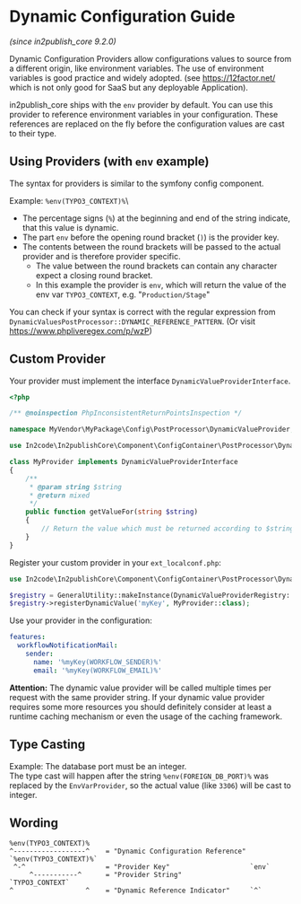 # Dynamic Configuration Guide

*(since in2publish_core 9.2.0)*

Dynamic Configuration Providers allow configurations values to source from a different origin, like environment
variables. The use of environment variables is good practice and widely adopted.
(see https://12factor.net/ which is not only good for SaaS but any deployable Application).

in2publish_core ships with the `env` provider by default. You can use this provider to reference environment variables
in your configuration. These references are replaced on the fly before the configuration values are cast to their type.

## Using Providers (with `env` example)

The syntax for providers is similar to the symfony config component.

Example: `%env(TYPO3_CONTEXT)%`\

* The percentage signs (`%`) at the beginning and end of the string indicate, that this value is dynamic.
* The part `env` before the opening round bracket (`)`) is the provider key.
* The contents between the round brackets will be passed to the actual provider and is therefore provider specific.
    * The value between the round brackets can contain any character expect a closing round bracket.
    * In this example the provider is `env`, which will return the value of the env var `TYPO3_CONTEXT`,
      e.g. "`Production/Stage`"

You can check if your syntax is correct with the regular expression
from `DynamicValuesPostProcessor::DYNAMIC_REFERENCE_PATTERN`.
(Or visit https://www.phpliveregex.com/p/wzP)

## Custom Provider

Your provider must implement the interface `DynamicValueProviderInterface`.

```php
<?php

/** @noinspection PhpInconsistentReturnPointsInspection */

namespace MyVendor\MyPackage\Config\PostProcessor\DynamicValueProvider;

use In2code\In2publishCore\Component\ConfigContainer\PostProcessor\DynamicValueProvider\DynamicValueProviderInterface;

class MyProvider implements DynamicValueProviderInterface
{
    /**
     * @param string $string
     * @return mixed
     */
    public function getValueFor(string $string)
    {
        // Return the value which must be returned according to $string
    }
}
```

Register your custom provider in your `ext_localconf.php`:

```php
use In2code\In2publishCore\Component\ConfigContainer\PostProcessor\DynamicValueProvider\DynamicValueProviderRegistry;use MyVendor\MyPackage\Config\PostProcessor\DynamicValueProvider\MyProvider;use TYPO3\CMS\Core\Utility\GeneralUtility;

$registry = GeneralUtility::makeInstance(DynamicValueProviderRegistry::class);
$registry->registerDynamicValue('myKey', MyProvider::class);
```

Use your provider in the configuration:

```yaml
features:
  workflowNotificationMail:
    sender:
      name: '%myKey(WORKFLOW_SENDER)%'
      email: '%myKey(WORKFLOW_EMAIL)%'
```

**Attention:** The dynamic value provider will be called multiple times per request with the same provider string.
If your dynamic value provider requires some more resources you should definitely consider at least a runtime caching
mechanism or even the usage of the caching framework.

## Type Casting

Example: The database port must be an integer.\
The type cast will happen after the string `%env(FOREIGN_DB_PORT)%` was replaced by the `EnvVarProvider`, so the actual
value (like `3306`) will be cast to integer.

## Wording

```text
%env(TYPO3_CONTEXT)%
^------------------^    = "Dynamic Configuration Reference" `%env(TYPO3_CONTEXT)%`
 ^-^                    = "Provider Key"                    `env`
     ^-----------^      = "Provider String"                 `TYPO3_CONTEXT`
^                  ^    = "Dynamic Reference Indicator"     `^`
```
